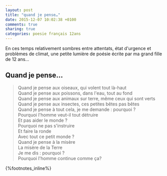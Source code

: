 ```yaml
---
layout: post
title: "quand je pense…"
date: 2015-12-07 10:02:38 +0100
comments: true
sharing: true
categories: poesie français 12ans
---
```


En ces temps relativement sombres entre attentats, état d'urgence et problèmes de climat, une petite lumière de poésie écrite par ma grand fille de 12 ans…

## Quand je pense…

>Quand je pense aux oiseaux, qui volent tout là-haut<br/>
>Quand je pense aux poissons, dans l'eau, tout au fond<br/>
>Quand je pense aux animaux sur terre, même ceux qui sont verts<br/>
>Quand je pense aux insectes, ces petites bêtes pas bêtes<br/>
>Quand je pense à tout cela, je me demande : pourquoi ?<br/>
>Pourquoi l'homme veut-il tout détruire<br/>
>Et pas aider le monde ?<br/>
>Pourquoi ne pas s'instruire<br/>
>Et faire la ronde<br/>
>Avec tout ce petit monde ?<br/>
>Quand je pense à la misère<br/>
>La misère de la Terre<br/>
>Je me dis : pourquoi ?<br/>
>Pourquoi l'homme continue comme ça?<br/>

{%footnotes_inline%}
